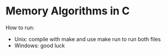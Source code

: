 # Memory Algorithms in C

How to run: 
- Unix: compile with make and use make run to run both files
- Windows: good luck
